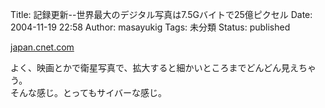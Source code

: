 Title: 記録更新--世界最大のデジタル写真は7.5Gバイトで25億ピクセル
Date: 2004-11-19 22:58
Author: masayukig
Tags: 未分類
Status: published

[japan.cnet.com](http://japan.cnet.com/news/media/story/0,2000047715,20075885,00.htm)

よく、映画とかで衛星写真で、拡大すると細かいところまでどんどん見えちゃう。  
そんな感じ。とってもサイバーな感じ。
